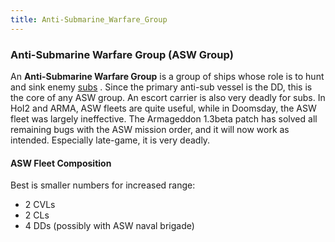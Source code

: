 ```yaml
---
title: Anti-Submarine_Warfare_Group
---
```


### Anti-Submarine Warfare Group (ASW Group)

An **Anti-Submarine Warfare Group** is a group of ships whose role is to hunt and sink enemy [subs](/wiki/Submarine "Submarine") . Since the primary anti-sub vessel is the DD, this is the core of any ASW group. An escort carrier is also very deadly for subs. In HoI2 and ARMA, ASW fleets are quite useful, while in Doomsday, the ASW fleet was largely ineffective. The Armageddon 1.3beta patch has solved all remaining bugs with the ASW mission order, and it will now work as intended. Especially late-game, it is very deadly.

#### ASW Fleet Composition

Best is smaller numbers for increased range:

- 2 CVLs
- 2 CLs
- 4 DDs (possibly with ASW naval brigade)
